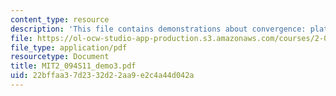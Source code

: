 ```yaml
---
content_type: resource
description: 'This file contains demonstrations about convergence: plate with a hole.'
file: https://ol-ocw-studio-app-production.s3.amazonaws.com/courses/2-094-finite-element-analysis-of-solids-and-fluids-ii-spring-2011/22bffaa37d2332d22aa9e2c4a44d042a_MIT2_094S11_demo3.pdf
file_type: application/pdf
resourcetype: Document
title: MIT2_094S11_demo3.pdf
uid: 22bffaa3-7d23-32d2-2aa9-e2c4a44d042a
---
```

